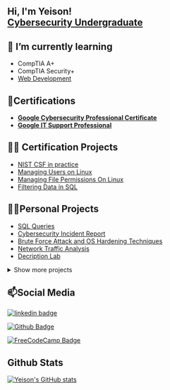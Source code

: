 ## Hi, I'm Yeison! <br> <a href="https://www.linkedin.com/in/yeison-tech/">Cybersecurity Undergraduate</a>


## 🔭 I’m currently learning 

- CompTIA A+
- CompTIA Security+
- <a href="https://www.freecodecamp.org/ycast_tech">Web Development</a>


## 📜Certifications 
  - <b><a href="https://www.coursera.org/account/accomplishments/specialization/DYQJ9AVNWR3L">Google Cybersecurity Professional Certificate</a></b>
  - <b><a href="https://www.coursera.org/account/accomplishments/specialization/certificate/MSKZWB2T5YVT">Google IT Support Professional</a></b> 

  
## 👨‍💻 Certification Projects

- <a href="https://github.com/ycast-tech/NISTCSF-practice/">NIST CSF in practice</a>
- <a href="https://github.com/ycast-tech/Managing-Users-On-Linux">Managing Users on Linux</a>
- <a href="https://github.com/ycast-tech/Managing-Linux-File-Permissions">Managing File Permissions On Linux</a>
- <a href="https://github.com/ycast-tech/Filtering-SQL-Queries">Filtering Data in SQL</a>

## 🧑‍💻Personal Projects
  - <a href="https://github.com/ycast-tech/Simple-SQL-Queries/tree/main">SQL Queries</a>
  - <a href="https://github.com/ycast-tech/CybersecurityIncidentReport">Cybersecurity Incident Report<br/></a>
  - <a href="https://github.com/ycast-tech/BruteForceAndOSHardening">Brute Force Attack and OS Hardening Techniques <br/></a>
  - <a href="https://github.com/ycast-tech/NetworkTrafficAnalysis">Network Traffic Analysis<br/></a>
  - <a href="https://github.com/ycast-tech/Decryption-Lab">Decription Lab</a>
  
  
  <details>
  <summary>
    Show more projects
  </summary>
  
  ### More personal projects
  - <a href="https://github.com/ycast-tech/Incident-handler-journal">Incident Handlers Journal</a>
  - <a href="https://github.com/ycast-tech/Practicing-Linux">Linux Practice</a>
  - <a href="https://github.com/ycast-tech/ReadingWiresharkLogs">How to read Wireshark logs</a>
  - <a href="https://github.com/ycast-tech/InternalSecurityAudit">Internal Security Audit<br/></a>


    
</details>

## 📫Social Media

[![linkedin badge](https://img.shields.io/badge/-LinkedIn-000?style=flat-square&logo=Linkedin&logoColor=white&link=https://www.linkedin.com/in/yeison-tech/)](https://www.linkedin.com/in/yeison-tech/)

[![Github Badge](https://img.shields.io/badge/-Github-000?style=flat-square&logo=Github&logoColor=white&link=https://github.com/ycast-tech)](https://github.com/ycast-tech)

[![FreeCodeCamp Badge](https://img.shields.io/badge/-freecodecamp-000?style=flat-square&logo=freecodecamp&logoColor=white&link=https://www.freecodecamp.org/ycast_tech)](https://www.freecodecamp.org/ycast_tech)

## Github Stats

[![Yeison's GitHub stats](https://github-readme-stats.vercel.app/api?username=ycast-tech&hide=prs,contribs&show_icons=true&theme=dracula)](https://github.com/anuraghazra/github-readme-stats)

<!--
**ycast-tech/ycast-tech** is a ✨ _special_ ✨ repository because its `README.md` (this file) appears on your GitHub profile.

Here are some ideas to get you started:

- 🔭 I’m currently working on ...
- 🌱 I’m currently learning ...
- 👯 I’m looking to collaborate on ...
- 🤔 I’m looking for help with ...
- 💬 Ask me about ...
- 📫 How to reach me: ...
- 😄 Pronouns: ...
- ⚡ Fun fact: ...
-->
